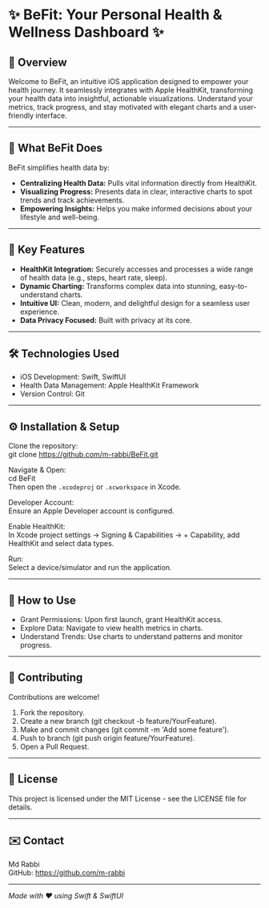 
# ✨ BeFit: Your Personal Health & Wellness Dashboard ✨

## 🚀 Overview

Welcome to BeFit, an intuitive iOS application designed to empower your health journey. It seamlessly integrates with Apple HealthKit, transforming your health data into insightful, actionable visualizations. Understand your metrics, track progress, and stay motivated with elegant charts and a user-friendly interface.

---

## 🌟 What BeFit Does

BeFit simplifies health data by:

- **Centralizing Health Data:** Pulls vital information directly from HealthKit.
- **Visualizing Progress:** Presents data in clear, interactive charts to spot trends and track achievements.
- **Empowering Insights:** Helps you make informed decisions about your lifestyle and well-being.

---

## 🎯 Key Features

- **HealthKit Integration:** Securely accesses and processes a wide range of health data (e.g., steps, heart rate, sleep).
- **Dynamic Charting:** Transforms complex data into stunning, easy-to-understand charts.
- **Intuitive UI:** Clean, modern, and delightful design for a seamless user experience.
- **Data Privacy Focused:** Built with privacy at its core.

---

## 🛠️ Technologies Used

- iOS Development: Swift, SwiftUI  
- Health Data Management: Apple HealthKit Framework  
- Version Control: Git

---

## ⚙️ Installation & Setup

Clone the repository:  
git clone https://github.com/m-rabbi/BeFit.git

Navigate & Open:  
cd BeFit  
Then open the `.xcodeproj` or `.xcworkspace` in Xcode.

Developer Account:  
Ensure an Apple Developer account is configured.

Enable HealthKit:  
In Xcode project settings → Signing & Capabilities → + Capability, add HealthKit and select data types.

Run:  
Select a device/simulator and run the application.

---

## 🚀 How to Use

- Grant Permissions: Upon first launch, grant HealthKit access.  
- Explore Data: Navigate to view health metrics in charts.  
- Understand Trends: Use charts to understand patterns and monitor progress.

---

## 👋 Contributing

Contributions are welcome!

1. Fork the repository.  
2. Create a new branch (git checkout -b feature/YourFeature).  
3. Make and commit changes (git commit -m 'Add some feature').  
4. Push to branch (git push origin feature/YourFeature).  
5. Open a Pull Request.

---

## 📄 License

This project is licensed under the MIT License - see the LICENSE file for details.

---

## ✉️ Contact

Md Rabbi  
GitHub: https://github.com/m-rabbi

---

*Made with ❤️ using Swift & SwiftUI*
